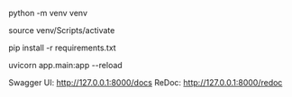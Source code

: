 python -m venv venv

source venv/Scripts/activate

pip install -r requirements.txt

uvicorn app.main:app --reload

Swagger UI: http://127.0.0.1:8000/docs
ReDoc: http://127.0.0.1:8000/redoc